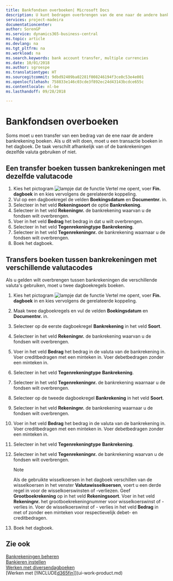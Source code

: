 ```yaml
---
title: Bankfondsen overboeken| Microsoft Docs
description: U kunt bedragen overbrengen van de ene naar de andere bankrekening, inclusief andere valuta's, door de transactie in het dagboek te boeken.
services: project-madeira
documentationcenter: 
author: SorenGP
ms.service: dynamics365-business-central
ms.topic: article
ms.devlang: na
ms.tgt_pltfrm: na
ms.workload: na
ms.search.keywords: bank account transfer, multiple currencies
ms.date: 10/01/2018
ms.author: sgroespe
ms.translationtype: HT
ms.sourcegitcommit: 9dbd92409ba02281f008246194f3ce0c53e4e001
ms.openlocfilehash: 758833e146c03cde3f892ec24d43143bcdce655c
ms.contentlocale: nl-be
ms.lasthandoff: 09/28/2018

---
```

# <a name="transfer-bank-funds"></a>Bankfondsen overboeken
Soms moet u een transfer van een bedrag van de ene naar de andere bankrekening boeken. Als u dit wilt doen, moet u een transactie boeken in het dagboek. De taak verschilt afhankelijk van of de bankrekeningen dezelfde valuta gebruiken of niet.

## <a name="to-post-a-transfer-between-bank-accounts-with-the-same-currency-code"></a>Een transfer boeken tussen bankrekeningen met dezelfde valutacode
1. Kies het pictogram ![lampje dat de functie Vertel me opent](media/ui-search/search_small.png "Vertel me wat u wilt doen"), voer **Fin. dagboek** in en kies vervolgens de gerelateerde koppeling.
2. Vul op een dagboekregel de velden **Boekingsdatum** en **Documentnr.** in.
3. Selecteer in het veld **Rekeningsoort** de optie **Bankrekening**.
4. Selecteer in het veld **Rekeningnr.** de bankrekening waarvan u de fondsen wilt overbrengen.
5. Voer in het veld **Bedrag** het bedrag in dat u wilt overbrengen.
6. Selecteer in het veld **Tegenrekeningtype** **Bankrekening**.
7. Selecteer in het veld **Tegenrekeningnr.** de bankrekening waarnaar u de fondsen wilt overbrengen.
8. Boek het dagboek.

## <a name="to-post-a-transfer-between-bank-accounts-with-different-currency-codes"></a>Transfers boeken tussen bankrekeningen met verschillende valutacodes
Als u gelden wilt overbrengen tussen bankrekeningen die verschillende valuta's gebruiken, moet u twee dagboekregels boeken.

1. Kies het pictogram ![lampje dat de functie Vertel me opent](media/ui-search/search_small.png "Vertel me wat u wilt doen"), voer **Fin. dagboek** in en kies vervolgens de gerelateerde koppeling.
2. Maak twee dagboekregels en vul de velden **Boekingsdatum** en **Documentnr.** in.
3. Selecteer op de eerste dagboekregel **Bankrekening** in het veld **Soort**.
4. Selecteer in het veld **Rekeningnr.** de bankrekening waarvan u de fondsen wilt overbrengen.
5. Voer in het veld **Bedrag** het bedrag in de valuta van de bankrekening in. Voer creditbedragen met een minteken in. Voer debetbedragen zonder een minteken in.
6. Selecteer in het veld **Tegenrekeningtype** **Bankrekening**.
7. Selecteer in het veld **Tegenrekeningnr.** de bankrekening waarnaar u de fondsen wilt overbrengen.
8. Selecteer op de tweede dagboekregel **Bankrekening** in het veld **Soort**.
9. Selecteer in het veld **Rekeningnr.** de bankrekening waarnaar u de fondsen wilt overbrengen.
10. Voer in het veld **Bedrag** het bedrag in de valuta van de bankrekening in. Voer creditbedragen met een minteken in. Voer debetbedragen zonder een minteken in.
11. Selecteer in het veld **Tegenrekeningtype** **Bankrekening**.  
12. Selecteer in het veld **Tegenrekeningnr.** de bankrekening waarvan u de fondsen wilt overbrengen.

    > [!NOTE]  
    > Als de gebruikte wisselkoersen in het dagboek verschillen van de wisselkoersen in het venster **Valutawisselkoersen**, voert u een derde regel in voor de wisselkoerswinsten of -verliezen. Geef **Grootboekrekening** op in het veld **Rekeningsoort**. Voer in het veld **Rekeningnr.** het grootboekrekeningnummer voor wisselkoerswinst of -verlies in. Voer de wisselkoerswinst of - verlies in het veld **Bedrag** in met of zonder een minteken voor respectievelijk debet- en creditbedragen.
13. Boek het dagboek.

## <a name="see-also"></a>Zie ook
[Bankrekeningen beheren](bank-manage-bank-accounts.md)  
[Bankieren instellen](bank-setup-banking.md)  
[Werken met diversendagboeken](ui-work-general-journals.md)  
[Werken met [!INCLUDE[d365fin](includes/d365fin_md.md)]](ui-work-product.md)

